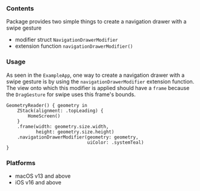 ### Contents

Package provides two simple things to create a navigation drawer with a swipe gesture
- modifier struct `NavigationDrawerModifier`
- extension function `navigationDrawerModifier()`

### Usage

As seen in the `ExampleApp`, one way to create a navigation drawer with a swipe gesture is
by using the `navigationDrawerModifier` extension function. The view onto which this
modifier is applied should have a `frame` because the `DragGesture` for swipe uses
this frame's bounds.

    GeometryReader() { geometry in
        ZStack(alignment: .topLeading) {
            HomeScreen()
        }
        .frame(width: geometry.size.width,
               height: geometry.size.height)
        .navigationDrawerModifier(geometry: geometry,
                                  uiColor: .systemTeal)
    }

### Platforms

- macOS v13 and above
- iOS v16 and above
